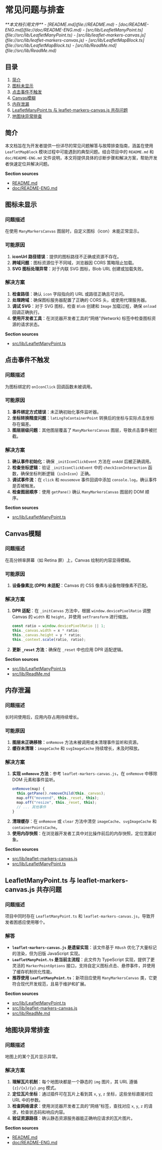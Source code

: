 # 常见问题与排查

<cite>
**本文档引用文件**  
- [README.md](file://README.md)
- [doc/README-ENG.md](file://doc/README-ENG.md)
- [src/lib/LeafletManyPoint.ts](file://src/lib/LeafletManyPoint.ts)
- [src/lib/leaflet-markers-canvas.js](file://src/lib/leaflet-markers-canvas.js)
- [src/lib/LeafletMapBlock.ts](file://src/lib/LeafletMapBlock.ts)
- [src/lib/ReadMe.md](file://src/lib/ReadMe.md)
</cite>

## 目录
1. [简介](#简介)
2. [图标未显示](#图标未显示)
3. [点击事件不触发](#点击事件不触发)
4. [Canvas模糊](#canvas模糊)
5. [内存泄漏](#内存泄漏)
6. [LeafletManyPoint.ts 与 leaflet-markers-canvas.js 共存问题](#leafletmanypointts-与-leaflet-markers-canvasjs-共存问题)
7. [地图块异常排查](#地图块异常排查)

## 简介
本文档旨在为开发者提供一份详尽的常见问题解答与故障排查指南，涵盖在使用 `LeafletMapBlock` 模块过程中可能遇到的典型问题。结合项目中的 `README.md` 和 `doc/README-ENG.md` 文件说明，本文将提供具体的诊断步骤和解决方案，帮助开发者快速定位并解决问题。

**Section sources**
- [README.md](file://README.md#L1-L71)
- [doc/README-ENG.md](file://doc/README-ENG.md#L1-L72)

## 图标未显示
### 问题描述
在使用 `ManyMarkersCanvas` 图层时，自定义图标（icon）未能正常显示。

### 可能原因
1. **iconUrl 路径错误**：提供的图标路径不正确或资源不存在。
2. **跨域问题**：图标资源位于不同域，浏览器因 CORS 策略阻止加载。
3. **SVG 图标处理异常**：对于内联 SVG 图标，Blob URL 创建或加载失败。

### 解决方案
1. **检查路径**：确认 `icon` 字段指向的 URL 或路径正确且可访问。
2. **处理跨域**：确保图标服务器配置了正确的 CORS 头，或使用代理服务器。
3. **调试 SVG**：对于 SVG 图标，检查 `Blob` 创建和 `Image` 加载过程，确保 `onload` 回调正确执行。
4. **使用开发者工具**：在浏览器开发者工具的“网络”(Network) 标签中检查图标资源的请求状态。

**Section sources**
- [src/lib/LeafletManyPoint.ts](file://src/lib/LeafletManyPoint.ts#L130-L180)

## 点击事件不触发
### 问题描述
为图标绑定的 `onIconClick` 回调函数未被调用。

### 可能原因
1. **事件绑定方式错误**：未正确初始化事件监听器。
2. **坐标转换精度问题**：`latLngToContainerPoint` 转换后的坐标与实际点击坐标存在偏差。
3. **图层层级问题**：其他图层覆盖了 `ManyMarkersCanvas` 图层，导致点击事件被拦截。

### 解决方案
1. **确认事件初始化**：确保 `_initIconClickEvent` 方法在 `onAdd` 后被正确调用。
2. **检查坐标逻辑**：验证 `_initIconClickEvent` 中的 `checkIconInteraction` 函数，确保坐标判断逻辑（`isInIcon`）正确。
3. **调试事件流**：在 `click` 和 `mousemove` 事件回调中添加 `console.log`，确认事件是否被触发。
4. **检查图层顺序**：使用 `getPane()` 确认 `ManyMarkersCanvas` 图层的 DOM 顺序。

**Section sources**
- [src/lib/LeafletManyPoint.ts](file://src/lib/LeafletManyPoint.ts#L185-L261)

## Canvas模糊
### 问题描述
在高分辨率屏幕（如 Retina 屏）上，Canvas 绘制的内容显得模糊。

### 可能原因
1. **设备像素比 (DPR) 未适配**：Canvas 的 CSS 像素与设备物理像素不匹配。

### 解决方案
1. **DPR 适配**：在 `_initCanvas` 方法中，根据 `window.devicePixelRatio` 调整 Canvas 的 `width` 和 `height`，并使用 `setTransform` 进行缩放。
   ```typescript
   const ratio = window.devicePixelRatio || 1;
   this._canvas.width = x * ratio;
   this._canvas.height = y * ratio;
   this._context.scale(ratio, ratio);
   ```
2. **更新 `_reset` 方法**：确保在 `_reset` 中也应用 DPR 适配逻辑。

**Section sources**
- [src/lib/LeafletManyPoint.ts](file://src/lib/LeafletManyPoint.ts#L60-L70)
- [src/lib/ReadMe.md](file://src/lib/ReadMe.md#L117-L144)

## 内存泄漏
### 问题描述
长时间使用后，应用内存占用持续增长。

### 可能原因
1. **图层未正确移除**：`onRemove` 方法未被调用或未清理事件监听和资源。
2. **缓存未清理**：`imageCache` 和 `svgImageCache` 持续增长，未及时释放。

### 解决方案
1. **实现 `onRemove` 方法**：参考 `leaflet-markers-canvas.js`，在 `onRemove` 中移除 DOM 元素和事件监听。
   ```typescript
   onRemove(map) {
     this.getPane().removeChild(this._canvas);
     map.off("moveend", this._reset, this);
     map.off("resize", this._reset, this);
     // ... 其他事件
   }
   ```
2. **清理缓存**：在 `onRemove` 或 `clear` 方法中清空 `imageCache`、`svgImageCache` 和 `containerPointsCache`。
3. **使用内存快照**：在浏览器开发者工具中对比操作前后的内存快照，定位泄漏对象。

**Section sources**
- [src/lib/leaflet-markers-canvas.js](file://src/lib/leaflet-markers-canvas.js#L100-L120)
- [src/lib/LeafletManyPoint.ts](file://src/lib/LeafletManyPoint.ts#L50-L55)

## LeafletManyPoint.ts 与 leaflet-markers-canvas.js 共存问题
### 问题描述
项目中同时存在 `LeafletManyPoint.ts` 和 `leaflet-markers-canvas.js`，导致开发者困惑应使用哪个。

### 解答
- **`leaflet-markers-canvas.js` 是遗留实现**：该文件基于 `RBush` 优化了大量标记的渲染，但为旧版 JavaScript 实现。
- **`LeafletManyPoint.ts` 是当前主流程**：此文件为 TypeScript 实现，提供了更灵活的 `MarkerPointOptions` 接口，支持自定义图标点击、悬停事件，并使用了缓存机制优化性能。
- **推荐使用 `LeafletManyPoint.ts`**：新项目应使用 `ManyMarkersCanvas` 类，它更符合现代开发规范，且易于维护和扩展。

**Section sources**
- [src/lib/LeafletManyPoint.ts](file://src/lib/LeafletManyPoint.ts#L1-L262)
- [src/lib/leaflet-markers-canvas.js](file://src/lib/leaflet-markers-canvas.js#L1-L437)
- [src/lib/ReadMe.md](file://src/lib/ReadMe.md#L64-L98)

## 地图块异常排查
### 问题描述
地图上的某个瓦片显示异常。

### 解决方案
1. **理解瓦片机制**：每个地图块都是一个静态的 `img` 图片，其 URL 遵循 `{z}/{x}/{y}.png` 模式。
2. **定位瓦片坐标**：通过插件可在瓦片上看到其 `x`, `y`, `z` 坐标，这些坐标直接对应 URL 中的参数。
3. **检查网络请求**：使用浏览器开发者工具的“网络”标签，查找对应 `x`, `y`, `z` 的请求，检查状态码和响应内容。
4. **验证资源路径**：确认静态资源服务器能正确响应请求的瓦片图片。

**Section sources**
- [README.md](file://README.md#L65-L71)
- [doc/README-ENG.md](file://doc/README-ENG.md#L66-L72)